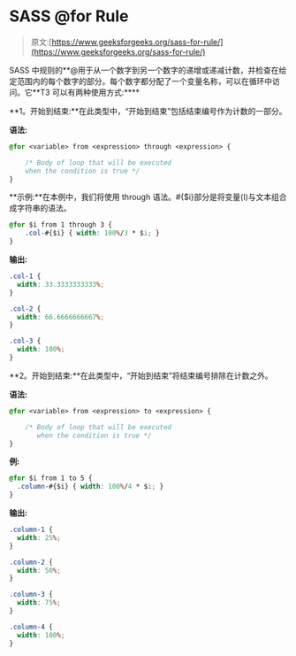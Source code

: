 # SASS @for Rule

> 原文:[https://www.geeksforgeeks.org/sass-for-rule/](https://www.geeksforgeeks.org/sass-for-rule/)

SASS 中规则的**@用于从一个数字到另一个数字的递增或递减计数，并检查在给定范围内的每个数字的部分。每个数字都分配了一个变量名称，可以在循环中访问。它**T3 可以有两种使用方式:****

**1。开始到结束:**在此类型中，“开始到结束”包括结束编号作为计数的一部分。

**语法:**

```css
@for <variable> from <expression> through <expression> {

    /* Body of loop that will be executed 
    when the condition is true */
}
```

**示例:**在本例中，我们将使用 through 语法。#{$i}部分是将变量(I)与文本组合成字符串的语法。

```css
@for $i from 1 through 3 {
    .col-#{$i} { width: 100%/3 * $i; }
}
```

**输出:**

```css
.col-1 {
  width: 33.3333333333%;
}

.col-2 {
  width: 66.6666666667%;
}

.col-3 {
  width: 100%;
}
```

**2。开始到结束:**在此类型中，“开始到结束”将结束编号排除在计数之外。

**语法:**

```css
@for <variable> from <expression> to <expression> {

    /* Body of loop that will be executed 
       when the condition is true */
}
```

**例:**

```css
@for $i from 1 to 5 {
  .column-#{$i} { width: 100%/4 * $i; }
}
```

**输出:**

```css
.column-1 {
  width: 25%;
}

.column-2 {
  width: 50%;
}

.column-3 {
  width: 75%;
}

.column-4 {
  width: 100%;
}
```